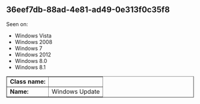 ## 36eef7db-88ad-4e81-ad49-0e313f0c35f8

Seen on:
* Windows Vista
* Windows 2008
* Windows 7
* Windows 2012
* Windows 8.0
* Windows 8.1

<table border="1" class="docutils">
  <tbody>
    <tr>
      <td><b>Class name:</b></td>
      <td>&nbsp;</td>
    </tr>
    <tr>
      <td><b>Name:</b></td>
      <td>Windows Update</td>
    </tr>
  </tbody>
</table>

